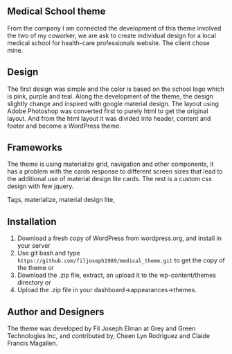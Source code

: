 ## Medical School theme

From the company I am connected the development of this theme involved the two of my coworker,
we are ask to create individual design for a local medical school for health-care professionals website.
The client chose mine.

## Design
The first design was simple and the color is based on the school logo which is pink, purple and teal. Along
the development of the theme, the design slightly change and inspired with google material design. The layout
using Adobe Photoshop was converted first to purely html to get the original layout. And from the html layout it
was divided into header, content and footer and become a WordPress theme.

## Frameworks
The theme is using materialize grid, navigation and other components, it has a problem with the cards response
to different screen sizes that lead to the additional use of material design lite cards. The rest is a custom css
design with few jquery.

Tags, materialize, material design lite,

## Installation

1. Download a fresh copy of WordPress from wordpress.org, and install in your server
2. Use git bash and type `https://github.com/filjoseph1989/medical_theme.git` to get the copy of the theme or
3. Download the .zip file, extract, an upload it to the wp-content/themes directory or
4. Upload the .zip file in your dashboard->appearances->themes.

## Author and Designers
The theme was developed by Fil Joseph Elman at Grey and Green Technologies Inc, and contributed by, Cheen Lyn Rodriguez and
Claide Francis Magallen.
